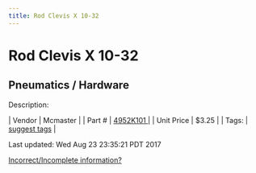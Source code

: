 ```yaml
---
title: Rod Clevis X 10-32
---
```


# Rod Clevis X 10-32
## Pneumatics / Hardware
Description: 	 

| Vendor | Mcmaster | 
| Part # | [4952K101 ](https://www.mcmaster.com/#4952K101 ) | 
| Unit Price | $3.25 | 
| Tags: | [suggest tags](https://docs.google.com/forms/d/e/1FAIpQLSeWyY8v3RgOty-MyWmh9U0iivNYN_molChYyS-0U-o-kOAv_g/viewform) | 

Last updated: Wed Aug 23 23:35:21 PDT 2017

 [Incorrect/Incomplete information?](https://docs.google.com/forms/d/e/1FAIpQLSeWyY8v3RgOty-MyWmh9U0iivNYN_molChYyS-0U-o-kOAv_g/viewform)